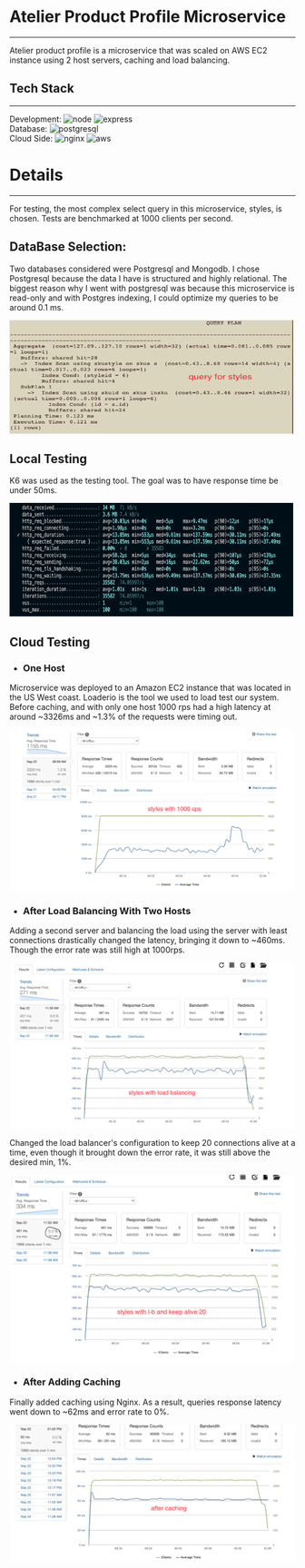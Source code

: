  # Atelier Product Profile Microservice
---
 Atelier product profile is a microservice that was scaled on AWS EC2 instance using 2 host servers, caching and load balancing.

 ## Tech Stack
 ---
Development: ![node](https://img.shields.io/badge/Node.js-43853D?style=for-the-badge&logo=node.js&logoColor=white) ![express](https://img.shields.io/badge/Express.js-404D59?style=for-the-badge)\
Database: ![postgresql](https://img.shields.io/badge/PostgreSQL-316192?style=for-the-badge&logo=postgresql&logoColor=white)\
Cloud Side: ![nginx](https://img.shields.io/badge/nginx-%23009639.svg?style=for-the-badge&logo=nginx&logoColor=white) ![aws](https://img.shields.io/badge/Amazon_AWS-FF9900?style=for-the-badge&logo=amazonaws&logoColor=white)

# Details
---
For testing, the most complex select query in this microservice, styles, is chosen. Tests are benchmarked at 1000 clients per second.

## DataBase Selection:
Two databases considered were Postgresql and Mongodb. I chose Postgresql because the data I have is structured and highly relational. The biggest reason why I went with postgresql was because this microservice is read-only and with Postgres indexing, I could optimize my queries to be around 0.1 ms.

<img src="screenshots/index-query-plan.png" width="500" height="200">

## Local Testing
K6 was used as the testing tool. The goal was to have response time be under 50ms.

<img src="screenshots/styles-local-load-test-k6.png" width="500" height="200">

## Cloud Testing
- ### One Host
Microservice was deployed to an Amazon EC2 instance that was located in the US West coast.
Loaderio is the tool we used to load test our system. Before caching, and with only one host 1000 rps had a high latency at around ~3326ms and ~1.3% of the requests were timing out.

<img src="screenshots/styles-1000-b4-loadbalance.png">

- ### After Load Balancing With Two Hosts
Adding a second server and balancing the load using the server with least connections drastically changed the latency, bringing it down to ~460ms. Though the error rate was still high at 1000rps.

<img src="screenshots/styles-1000-loadbalance.png">

Changed the load balancer's configuration to keep 20 connections alive at a time, even though it brought down the error rate, it was still above the desired min, 1%.

<img src="screenshots/styles-keepalive-1000.png">

- ### After Adding Caching

Finally added caching using Nginx. As a result, queries response latency went down to ~62ms and error rate to 0%.


<img src="screenshots/styles-after-caching.png">
